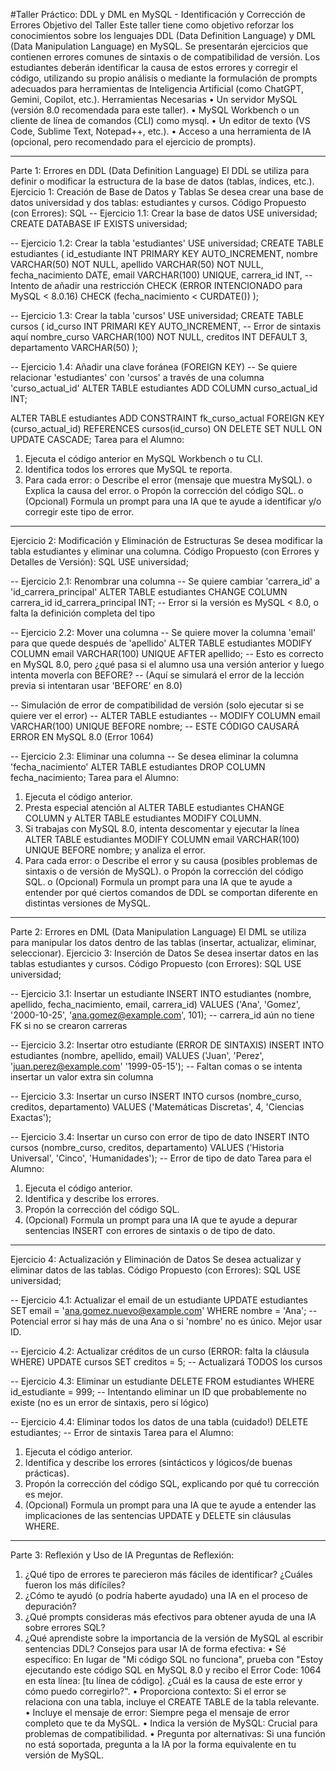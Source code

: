 #Taller Práctico: DDL y DML en MySQL - Identificación y Corrección de Errores
Objetivo del Taller
Este taller tiene como objetivo reforzar los conocimientos sobre los lenguajes DDL (Data Definition Language) y DML (Data Manipulation Language) en MySQL. Se presentarán ejercicios que contienen errores comunes de sintaxis o de compatibilidad de versión. Los estudiantes deberán identificar la causa de estos errores y corregir el código, utilizando su propio análisis o mediante la formulación de prompts adecuados para herramientas de Inteligencia Artificial (como ChatGPT, Gemini, Copilot, etc.).
Herramientas Necesarias
•	Un servidor MySQL (versión 8.0 recomendada para este taller).
•	MySQL Workbench o un cliente de línea de comandos (CLI) como mysql.
•	Un editor de texto (VS Code, Sublime Text, Notepad++, etc.).
•	Acceso a una herramienta de IA (opcional, pero recomendado para el ejercicio de prompts).
________________________________________
Parte 1: Errores en DDL (Data Definition Language)
El DDL se utiliza para definir o modificar la estructura de la base de datos (tablas, índices, etc.).
Ejercicio 1: Creación de Base de Datos y Tablas
Se desea crear una base de datos universidad y dos tablas: estudiantes y cursos.
Código Propuesto (con Errores):
SQL
-- Ejercicio 1.1: Crear la base de datos
USE universidad;
CREATE DATABASE IF EXISTS universidad;

-- Ejercicio 1.2: Crear la tabla 'estudiantes'
USE universidad;
CREATE TABLE estudiantes (
    id_estudiante INT PRIMARY KEY AUTO_INCREMENT,
    nombre VARCHAR(50) NOT NULL,
    apellido VARCHAR(50) NOT NULL,
    fecha_nacimiento DATE,
    email VARCHAR(100) UNIQUE,
    carrera_id INT,
    -- Intento de añadir una restricción CHECK (ERROR INTENCIONADO para MySQL < 8.0.16)
    CHECK (fecha_nacimiento < CURDATE())
);

-- Ejercicio 1.3: Crear la tabla 'cursos'
USE universidad;
CREATE TABLE cursos (
    id_curso INT PRIMARI KEY AUTO_INCREMENT, -- Error de sintaxis aquí
    nombre_curso VARCHAR(100) NOT NULL,
    creditos INT DEFAULT 3,
    departamento VARCHAR(50)
);

-- Ejercicio 1.4: Añadir una clave foránea (FOREIGN KEY)
-- Se quiere relacionar 'estudiantes' con 'cursos' a través de una columna 'curso_actual_id'
ALTER TABLE estudiantes
ADD COLUMN curso_actual_id INT;

ALTER TABLE estudiantes
ADD CONSTRAINT fk_curso_actual
FOREIGN KEY (curso_actual_id) REFERENCES cursos(id_curso)
ON DELETE SET NULL ON UPDATE CASCADE;
Tarea para el Alumno:
1.	Ejecuta el código anterior en MySQL Workbench o tu CLI.
2.	Identifica todos los errores que MySQL te reporta.
3.	Para cada error: 
o	Describe el error (mensaje que muestra MySQL).
o	Explica la causa del error.
o	Propón la corrección del código SQL.
o	(Opcional) Formula un prompt para una IA que te ayude a identificar y/o corregir este tipo de error.
________________________________________
Ejercicio 2: Modificación y Eliminación de Estructuras
Se desea modificar la tabla estudiantes y eliminar una columna.
Código Propuesto (con Errores y Detalles de Versión):
SQL
USE universidad;

-- Ejercicio 2.1: Renombrar una columna
-- Se quiere cambiar 'carrera_id' a 'id_carrera_principal'
ALTER TABLE estudiantes
CHANGE COLUMN carrera_id id_carrera_principal INT; -- Error si la versión es MySQL < 8.0, o falta la definición completa del tipo

-- Ejercicio 2.2: Mover una columna
-- Se quiere mover la columna 'email' para que quede después de 'apellido'
ALTER TABLE estudiantes
MODIFY COLUMN email VARCHAR(100) UNIQUE AFTER apellido; -- Esto es correcto en MySQL 8.0, pero ¿qué pasa si el alumno usa una versión anterior y luego intenta moverla con BEFORE?
                                                        -- (Aquí se simulará el error de la lección previa si intentaran usar 'BEFORE' en 8.0)

-- Simulación de error de compatibilidad de versión (solo ejecutar si se quiere ver el error)
-- ALTER TABLE estudiantes
-- MODIFY COLUMN email VARCHAR(100) UNIQUE BEFORE nombre; -- ESTE CÓDIGO CAUSARÁ ERROR EN MySQL 8.0 (Error 1064)

-- Ejercicio 2.3: Eliminar una columna
-- Se desea eliminar la columna 'fecha_nacimiento'
ALTER TABLE estudiantes
DROP COLUMN fecha_nacimiento;
Tarea para el Alumno:
1.	Ejecuta el código anterior.
2.	Presta especial atención al ALTER TABLE estudiantes CHANGE COLUMN y ALTER TABLE estudiantes MODIFY COLUMN.
3.	Si trabajas con MySQL 8.0, intenta descomentar y ejecutar la línea ALTER TABLE estudiantes MODIFY COLUMN email VARCHAR(100) UNIQUE BEFORE nombre; y analiza el error.
4.	Para cada error: 
o	Describe el error y su causa (posibles problemas de sintaxis o de versión de MySQL).
o	Propón la corrección del código SQL.
o	(Opcional) Formula un prompt para una IA que te ayude a entender por qué ciertos comandos de DDL se comportan diferente en distintas versiones de MySQL.
________________________________________
Parte 2: Errores en DML (Data Manipulation Language)
El DML se utiliza para manipular los datos dentro de las tablas (insertar, actualizar, eliminar, seleccionar).
Ejercicio 3: Inserción de Datos
Se desea insertar datos en las tablas estudiantes y cursos.
Código Propuesto (con Errores):
SQL
USE universidad;

-- Ejercicio 3.1: Insertar un estudiante
INSERT INTO estudiantes (nombre, apellido, fecha_nacimiento, email, carrera_id)
VALUES ('Ana', 'Gomez', '2000-10-25', 'ana.gomez@example.com', 101); -- carrera_id aún no tiene FK si no se crearon carreras

-- Ejercicio 3.2: Insertar otro estudiante (ERROR DE SINTAXIS)
INSERT INTO estudiantes (nombre, apellido, email)
VALUES ('Juan', 'Perez', 'juan.perez@example.com' '1999-05-15'); -- Faltan comas o se intenta insertar un valor extra sin columna

-- Ejercicio 3.3: Insertar un curso
INSERT INTO cursos (nombre_curso, creditos, departamento)
VALUES ('Matemáticas Discretas', 4, 'Ciencias Exactas');

-- Ejercicio 3.4: Insertar un curso con error de tipo de dato
INSERT INTO cursos (nombre_curso, creditos, departamento)
VALUES ('Historia Universal', 'Cinco', 'Humanidades'); -- Error de tipo de dato
Tarea para el Alumno:
1.	Ejecuta el código anterior.
2.	Identifica y describe los errores.
3.	Propón la corrección del código SQL.
4.	(Opcional) Formula un prompt para una IA que te ayude a depurar sentencias INSERT con errores de sintaxis o de tipo de dato.
________________________________________
Ejercicio 4: Actualización y Eliminación de Datos
Se desea actualizar y eliminar datos de las tablas.
Código Propuesto (con Errores):
SQL
USE universidad;

-- Ejercicio 4.1: Actualizar el email de un estudiante
UPDATE estudiantes
SET email = 'ana.gomez.nuevo@example.com'
WHERE nombre = 'Ana'; -- Potencial error si hay más de una Ana o si 'nombre' no es único. Mejor usar ID.

-- Ejercicio 4.2: Actualizar créditos de un curso (ERROR: falta la cláusula WHERE)
UPDATE cursos
SET creditos = 5; -- Actualizará TODOS los cursos

-- Ejercicio 4.3: Eliminar un estudiante
DELETE FROM estudiantes
WHERE id_estudiante = 999; -- Intentando eliminar un ID que probablemente no existe (no es un error de sintaxis, pero sí lógico)

-- Ejercicio 4.4: Eliminar todos los datos de una tabla (cuidado!)
DELETE estudiantes; -- Error de sintaxis
Tarea para el Alumno:
1.	Ejecuta el código anterior.
2.	Identifica y describe los errores (sintácticos y lógicos/de buenas prácticas).
3.	Propón la corrección del código SQL, explicando por qué tu corrección es mejor.
4.	(Opcional) Formula un prompt para una IA que te ayude a entender las implicaciones de las sentencias UPDATE y DELETE sin cláusulas WHERE.
________________________________________
Parte 3: Reflexión y Uso de IA
Preguntas de Reflexión:
1.	¿Qué tipo de errores te parecieron más fáciles de identificar? ¿Cuáles fueron los más difíciles?
2.	¿Cómo te ayudó (o podría haberte ayudado) una IA en el proceso de depuración?
3.	¿Qué prompts consideras más efectivos para obtener ayuda de una IA sobre errores SQL?
4.	¿Qué aprendiste sobre la importancia de la versión de MySQL al escribir sentencias DDL?
Consejos para usar IA de forma efectiva:
•	Sé específico: En lugar de "Mi código SQL no funciona", prueba con "Estoy ejecutando este código SQL en MySQL 8.0 y recibo el Error Code: 1064 en esta línea: [tu línea de código]. ¿Cuál es la causa de este error y cómo puedo corregirlo?".
•	Proporciona contexto: Si el error se relaciona con una tabla, incluye el CREATE TABLE de la tabla relevante.
•	Incluye el mensaje de error: Siempre pega el mensaje de error completo que te da MySQL.
•	Indica la versión de MySQL: Crucial para problemas de compatibilidad.
•	Pregunta por alternativas: Si una función no está soportada, pregunta a la IA por la forma equivalente en tu versión de MySQL.

